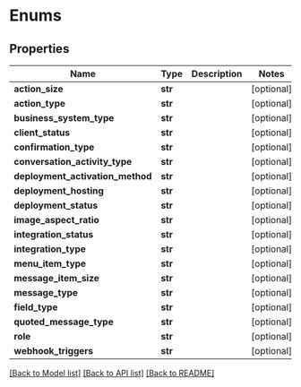 # Enums

## Properties
Name | Type | Description | Notes
------------ | ------------- | ------------- | -------------
**action_size** | **str** |  | [optional] 
**action_type** | **str** |  | [optional] 
**business_system_type** | **str** |  | [optional] 
**client_status** | **str** |  | [optional] 
**confirmation_type** | **str** |  | [optional] 
**conversation_activity_type** | **str** |  | [optional] 
**deployment_activation_method** | **str** |  | [optional] 
**deployment_hosting** | **str** |  | [optional] 
**deployment_status** | **str** |  | [optional] 
**image_aspect_ratio** | **str** |  | [optional] 
**integration_status** | **str** |  | [optional] 
**integration_type** | **str** |  | [optional] 
**menu_item_type** | **str** |  | [optional] 
**message_item_size** | **str** |  | [optional] 
**message_type** | **str** |  | [optional] 
**field_type** | **str** |  | [optional] 
**quoted_message_type** | **str** |  | [optional] 
**role** | **str** |  | [optional] 
**webhook_triggers** | **str** |  | [optional] 

[[Back to Model list]](../README.md#documentation-for-models) [[Back to API list]](../README.md#documentation-for-api-endpoints) [[Back to README]](../README.md)



